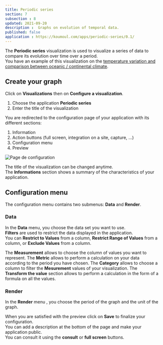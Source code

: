 ```yaml
---
title: Periodic series
section: 7
subsection : 8
updated: 2021-09-20
description :  Graphs on evolution of temporal data.
published: false
application : https://koumoul.com/apps/periodic-series/0.1/
---
```


The **Periodic series** visualization is used to visualize a series of data to compare its evolution over time over a period.  
You have an example of this visualization on the [temperature variation and comparison between oceanic / continental climate](https://opendata.koumoul.com/reuses/variation-de-temperature-comparaison-climat-oceanique-et-continental).

## Create your graph

Click on **Visualizations** then on **Configure a visualization**.


1. Choose the application **Periodic series**
2. Enter the title of the visualization

<p>
</p>

You are redirected to the configuration page of your application with its different sections:  

1. Information
2. Action buttons (full screen, integration on a site, capture, ...)
3. Configuration menu
4. Preview

![Page de configuration](./images/user-guide/periodic-config.jpg)

The title of the visualization can be changed anytime.  
The **Informations** section shows a summary of the characteristics of your application.

## Configuration menu

The configuration menu contains two submenus: **Data** and **Render**.  

### Data

In the **Data** menu, you choose the data set you want to use.  
**Filters** are used to restrict the data displayed in the application.  
You can **Restrict to Values** from a column, **Restrict Range of Values** from a column, or **Exclude Values** from a column.

The **Measurement** allows to choose the column of values you want to represent.
The **Metric** allows to perform a calculation on your data according to the period you have chosen.
The **Category** allows to choose a column to filter the **Mesurement** values of your visualization.
The **Transform the value** section allows to perform a calculation in the form of a formula on all the values.

### Render


In the **Render** menu , you choose the period of the graph and the unit of the graph.

When you are satisfied with the preview click on **Save** to finalize your configuration.  
You can add a description at the bottom of the page and make your application public.  
You can consult it using the **consult** or **full screen** buttons.

